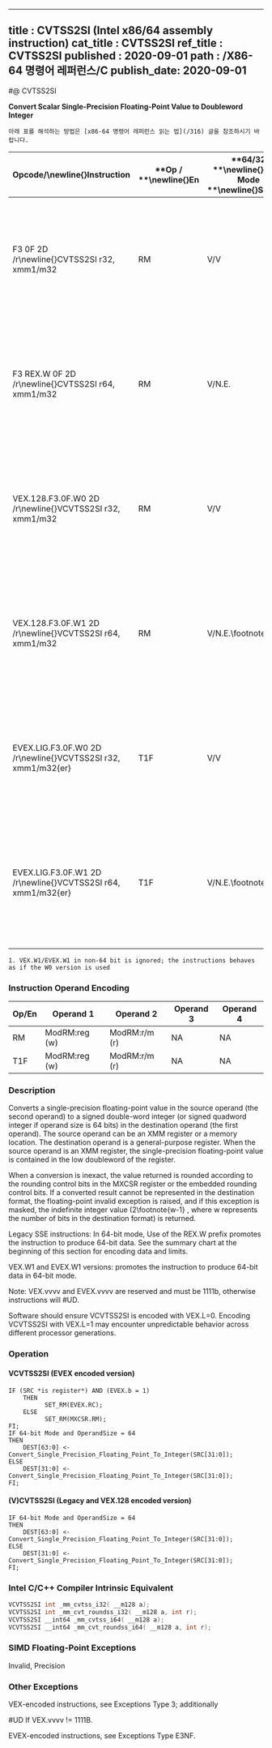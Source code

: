 ----------------------------
title : CVTSS2SI (Intel x86/64 assembly instruction)
cat_title : CVTSS2SI
ref_title : CVTSS2SI
published : 2020-09-01
path : /X86-64 명령어 레퍼런스/C
publish_date: 2020-09-01
----------------------------


#@ CVTSS2SI

**Convert Scalar Single-Precision Floating-Point Value to Doubleword Integer**

```lec-info
아래 표를 해석하는 방법은 [x86-64 명령어 레퍼런스 읽는 법](/316) 글을 참조하시기 바랍니다.
```

|**Opcode/**\newline{}**Instruction**|**Op / **\newline{}**En**|**64/32 **\newline{}**bit Mode **\newline{}**Support**|**CPUID **\newline{}**Feature **\newline{}**Flag**|**Description**|
|------------------------------------|-------------------------|------------------------------------------------------|--------------------------------------------------|---------------|
|F3 0F 2D /r\newline{}CVTSS2SI r32, xmm1/m32|RM|V/V|SSE|Convert one single-precision floating-point value from xmm1/m32 to one signed doubleword integer in r32.|
|F3 REX.W 0F 2D /r\newline{}CVTSS2SI r64, xmm1/m32|RM|V/N.E.|SSE|Convert one single-precision floating-point value from xmm1/m32 to one signed quadword integer in r64.|
|VEX.128.F3.0F.W0 2D /r\newline{}VCVTSS2SI r32, xmm1/m32|RM|V/V|AVX|Convert one single-precision floating-point value from xmm1/m32 to one signed doubleword integer in r32.|
|VEX.128.F3.0F.W1 2D /r\newline{}VCVTSS2SI r64, xmm1/m32|RM|V/N.E.\footnote{1}|AVX|Convert one single-precision floating-point value from xmm1/m32 to one signed quadword integer in r64.|
|EVEX.LIG.F3.0F.W0 2D /r\newline{}VCVTSS2SI r32, xmm1/m32{er}|T1F|V/V|AVX512F|Convert one single-precision floating-point value from xmm1/m32 to one signed doubleword integer in r32.|
|EVEX.LIG.F3.0F.W1 2D /r\newline{}VCVTSS2SI r64, xmm1/m32{er}|T1F|V/N.E.\footnote{1}|AVX512F|Convert one single-precision floating-point value from xmm1/m32 to one signed quadword integer in r64.|
||||||

```note
1. VEX.W1/EVEX.W1 in non-64 bit is ignored; the instructions behaves as if the W0 version is used
```
### Instruction Operand Encoding


|Op/En|Operand 1|Operand 2|Operand 3|Operand 4|
|-----|---------|---------|---------|---------|
|RM|ModRM:reg (w)|ModRM:r/m (r)|NA|NA|
|T1F|ModRM:reg (w)|ModRM:r/m (r)|NA|NA|
### Description


Converts a single-precision floating-point value in the source operand (the second operand) to a signed double-word integer (or signed quadword integer if operand size is 64 bits) in the destination operand (the first operand). The source operand can be an XMM register or a memory location. The destination operand is a general-purpose register. When the source operand is an XMM register, the single-precision floating-point value is contained in the low doubleword of the register.

When a conversion is inexact, the value returned is rounded according to the rounding control bits in the MXCSR register or the embedded rounding control bits. If a converted result cannot be represented in the destination format, the floating-point invalid exception is raised, and if this exception is masked, the indefinite integer value (2\footnote{w-1} , where w represents the number of bits in the destination format) is returned.

Legacy SSE instructions: In 64-bit mode, Use of the REX.W prefix promotes the instruction to produce 64-bit data. See the summary chart at the beginning of this section for encoding data and limits.

VEX.W1 and EVEX.W1 versions: promotes the instruction to produce 64-bit data in 64-bit mode.

Note: VEX.vvvv and EVEX.vvvv are reserved and must be 1111b, otherwise instructions will #UD.

Software should ensure VCVTSS2SI is encoded with VEX.L=0. Encoding VCVTSS2SI with VEX.L=1 may encounter unpredictable behavior across different processor generations.


### Operation
#### VCVTSS2SI (EVEX encoded version)
```info-verb
IF (SRC *is register*) AND (EVEX.b = 1) 
    THEN
          SET_RM(EVEX.RC);
    ELSE 
          SET_RM(MXCSR.RM);
FI;
IF 64-bit Mode and OperandSize = 64
THEN
    DEST[63:0] <-  Convert_Single_Precision_Floating_Point_To_Integer(SRC[31:0]);
ELSE
    DEST[31:0] <-  Convert_Single_Precision_Floating_Point_To_Integer(SRC[31:0]);
FI;
```
#### (V)CVTSS2SI (Legacy and VEX.128 encoded version) 
```info-verb
IF 64-bit Mode and OperandSize = 64
THEN
    DEST[63:0] <- Convert_Single_Precision_Floating_Point_To_Integer(SRC[31:0]);
ELSE
    DEST[31:0] <- Convert_Single_Precision_Floating_Point_To_Integer(SRC[31:0]);
FI;
```

### Intel C/C++ Compiler Intrinsic Equivalent

```cpp
VCVTSS2SI int _mm_cvtss_i32( __m128 a);
VCVTSS2SI int _mm_cvt_roundss_i32( __m128 a, int r);
VCVTSS2SI __int64 _mm_cvtss_i64( __m128 a);
VCVTSS2SI __int64 _mm_cvt_roundss_i64( __m128 a, int r);
```
### SIMD Floating-Point Exceptions


Invalid, Precision

### Other Exceptions


VEX-encoded instructions, see Exceptions Type 3; additionally

#UD If VEX.vvvv != 1111B.

EVEX-encoded instructions, see Exceptions Type E3NF.

